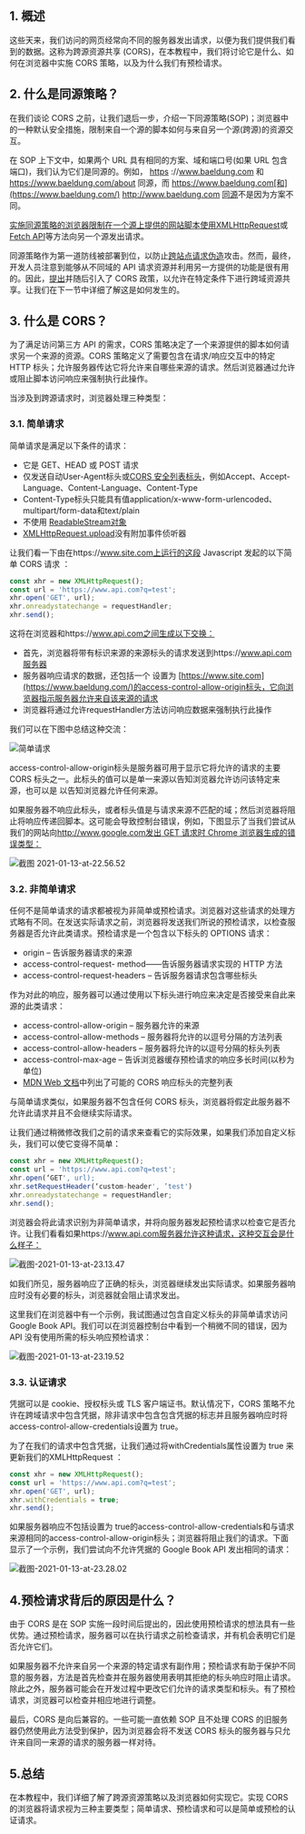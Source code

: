 ## 1. 概述

这些天来，我们访问的网页经常向不同的服务器发出请求，以便为我们提供我们看到的数据。这称为跨源资源共享 (CORS)，在本教程中，我们将讨论它是什么、如何在浏览器中实施 CORS 策略，以及为什么我们有预检请求。

## 2. 什么是同源策略？

在我们谈论 CORS 之前，让我们退后一步，介绍一下同源策略(SOP)；浏览器中的一种默认安全措施，限制来自一个源的脚本如何与来自另一个源(跨源)的资源交互。

在 SOP 上下文中，如果两个 URL 具有相同的方案、域和端口号(如果 URL 包含端口)，我们认为它们是同源的。例如， [https](https://www.baeldung.com/) ://www.baeldung.com 和 https://www.baeldung.com/about 同源，而 https://www.baeldung.com[和](https://www.baeldung.com/) http://www.baeldung.com [同源](https://www.baeldung.com/)不是因为方案不同。

[实施同源策略的浏览器限制在一个源上提供的网站脚本使用XMLHttpRequest](https://developer.mozilla.org/en-US/docs/Web/API/XMLHttpRequest)或[Fetch API](https://developer.mozilla.org/en-US/docs/Web/API/Fetch_API)等方法向另一个源发出请求。

同源策略作为第一道防线被部署到位，以防止[跨站点请求伪造](https://owasp.org/www-community/attacks/csrf)攻击。然而，最终，开发人员注意到能够从不同域的 API 请求资源并利用另一方提供的功能是很有用的。因此，[提出](https://www.w3.org/TR/2005/NOTE-access-control-20050613/)并随后引入了 CORS 政策，以允许在特定条件下进行跨域资源共享。让我们在下一节中详细了解这是如何发生的。

## 3. 什么是 CORS？

为了满足访问第三方 API 的需求，CORS 策略决定了一个来源提供的脚本如何请求另一个来源的资源。CORS 策略定义了需要包含在请求/响应交互中的特定 HTTP 标头；允许服务器传达它将允许来自哪些来源的请求。然后浏览器通过允许或阻止脚本访问响应来强制执行此操作。

当涉及到跨源请求时，浏览器处理三种类型：

### 3.1. 简单请求

简单请求是满足以下条件的请求：

-   它是 GET、HEAD 或 POST 请求
-   仅发送自动User-Agent标头或[CORS 安全列表标头](https://developer.mozilla.org/en-US/docs/Glossary/CORS-safelisted_request_header)，例如Accept、Accept-Language、Content-Language、Content-Type
-   Content-Type标头只能具有值application/x-www-form-urlencoded、multipart/form-data和text/plain
-    不使用 [ReadableStream](https://developer.mozilla.org/en-US/docs/Web/API/Streams_API/Using_readable_streams)[对象](https://developer.mozilla.org/en-US/docs/Web/API/Streams_API/Using_readable_streams)
-    [XMLHttpRequest.upload](https://developer.mozilla.org/en-US/docs/Web/API/XMLHttpRequest/upload)没有附加事件侦听器

让我们看一下由在https://www.site.com上运行的这段 Javascript 发起的以下简单 CORS 请求 ：

```javascript
const xhr = new XMLHttpRequest(); 
const url = 'https://www.api.com?q=test'; 
xhr.open('GET', url); 
xhr.onreadystatechange = requestHandler; 
xhr.send();
```

这将在浏览器和https://www.api.com之间生成以下交换：

-   首先，浏览器将带有标识来源的来源标头的请求发送到https://www.api.com服务器
-   服务器响应请求的数据，还包括一个 设置为 [https://www.site.com](https://www.baeldung.com/)的access-control-allow-origin标头，它向浏览器指示服务器允许来自该来源的请求
-   浏览器将通过允许requestHandler方法访问响应数据来强制执行此操作

我们可以在下图中总结这种交流：

![简单请求](https://www.baeldung.com/wp-content/uploads/sites/4/2021/01/Simple-Request.png)

access-control-allow-origin标头是服务器可用于显示它将允许的请求的主要 CORS 标头之一。此标头的值可以是单一来源以告知浏览器允许访问该特定来源，也可以是  以告知浏览器允许任何来源。 

如果服务器不响应此标头，或者标头值是与请求来源不匹配的域；然后浏览器将阻止将响应传递回脚本。这可能会导致控制台错误，例如，下图显示了当我们尝试从我们的网站向[http://www.google.com发出 GET 请求时 Chrome 浏览器生成的错误类型：](https://www.google.com/)

![截图 2021-01-13-at-22.56.52](https://www.baeldung.com/wp-content/uploads/sites/4/2021/01/Screenshot-2021-01-13-at-22.56.52.png)

### 3.2. 非简单请求

任何不是简单请求的请求都被视为非简单或预检请求。浏览器对这些请求的处理方式略有不同。在发送实际请求之前，浏览器将发送我们所说的预检请求，以检查服务器是否允许此类请求。预检请求是一个包含以下标头的 OPTIONS 请求：

-   origin – 告诉服务器请求的来源
-   access-control-request- method——告诉服务器请求实现的 HTTP 方法
-   access-control-request-headers – 告诉服务器请求包含哪些标头

作为对此的响应，服务器可以通过使用以下标头进行响应来决定是否接受来自此来源的此类请求：

-   access-control-allow-origin – 服务器允许的来源
-   access-control-allow-methods – 服务器将允许的以逗号分隔的方法列表
-   access-control-allow-headers – 服务器将允许的以逗号分隔的标头列表
-   access-control-max-age – 告诉浏览器缓存预检请求的响应多长时间(以秒为单位)
-   [MDN Web 文档](https://developer.mozilla.org/en-US/docs/Web/HTTP/CORS#the_http_response_headers)中列出了可能的 CORS 响应标头的完整列表

与简单请求类似，如果服务器不包含任何 CORS 标头，浏览器将假定此服务器不允许此请求并且不会继续实际请求。

让我们通过稍微修改我们之前的请求来查看它的实际效果，如果我们添加自定义标头，我们可以使它变得不简单：

```javascript
const xhr = new XMLHttpRequest();
const url = 'https://www.api.com?q=test';
xhr.open(‘GET', url);
xhr.setRequestHeader(‘custom-header', ’test')
xhr.onreadystatechange = requestHandler;
xhr.send();
```

浏览器会将此请求识别为非简单请求，并将向服务器发起预检请求以检查它是否允许。让我们看看如果https://www.api.com服务器允许这种请求，这种交互会是什么样子：

![截图-2021-01-13-at-23.13.47](https://www.baeldung.com/wp-content/uploads/sites/4/2021/01/Screenshot-2021-01-13-at-23.13.47.png)

如我们所见，服务器响应了正确的标头，浏览器继续发出实际请求。如果服务器响应时没有必要的标头，浏览器就会阻止请求发出。

这里我们在浏览器中有一个示例，我试图通过包含自定义标头的非简单请求访问 Google Book API。我们可以在浏览器控制台中看到一个稍微不同的错误，因为 API 没有使用所需的标头响应预检请求：

![截图-2021-01-13-at-23.19.52](https://www.baeldung.com/wp-content/uploads/sites/4/2021/01/Screenshot-2021-01-13-at-23.19.52.png)

### 3.3. 认证请求

凭据可以是 cookie、授权标头或 TLS 客户端证书。默认情况下，CORS 策略不允许在跨域请求中包含凭据，除非请求中包含包含凭据的标志并且服务器响应时将access-control-allow-credentials设置为 true。 

为了在我们的请求中包含凭据，让我们通过将withCredentials属性设置为 true 来更新我们的XMLHttpRequest ：

```javascript
const xhr = new XMLHttpRequest();
const url = 'https://www.api.com?q=test';
xhr.open('GET', url);
xhr.withCredentials = true;
xhr.send();
```

如果服务器响应不包括设置为 true的access-control-allow-credentials和与请求来源相同的access-control-allow-origin标头；浏览器将阻止我们的请求。下面显示了一个示例，我们尝试向不允许凭据的 Google Book API 发出相同的请求：

![截图-2021-01-13-at-23.28.02](https://www.baeldung.com/wp-content/uploads/sites/4/2021/01/Screenshot-2021-01-13-at-23.28.02.png)

## 4.预检请求背后的原因是什么？

由于 CORS 是在 SOP 实施一段时间后提出的，因此使用预检请求的想法具有一些优势。通过预检请求，服务器可以在执行请求之前检查请求，并有机会表明它们是否允许它们。

如果服务器不允许来自另一个来源的特定请求有副作用；预检请求有助于保护不同意的服务器，方法是首先检查并在服务器使用表明其拒绝的标头响应时阻止请求。除此之外，服务器可能会在开发过程中更改它们允许的请求类型和标头。有了预检请求，浏览器可以检查并相应地进行调整。

最后，CORS 是向后兼容的。一些可能一直依赖 SOP 且不处理 CORS 的旧服务器仍然使用此方法受到保护，因为浏览器会将不发送 CORS 标头的服务器与只允许来自同一来源的请求的服务器一样对待。

## 5.总结

在本教程中，我们详细了解了跨源资源策略以及浏览器如何实现它。实现 CORS 的浏览器将请求视为三种主要类型；简单请求、预检请求和可以是简单或预检的认证请求。 